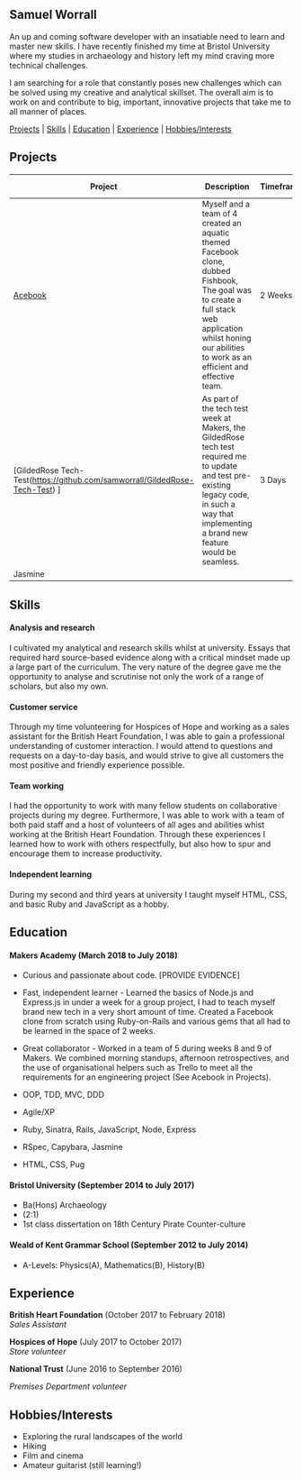 ## Samuel Worrall

An up and coming software developer with an insatiable need to learn and master new skills. I have recently finished my time at Bristol University where my studies in archaeology and history left my mind craving more technical challenges.

I am searching for a role that constantly poses new challenges which can be solved using my creative and analytical skillset. The overall aim is to work on and contribute to big, important, innovative projects that take me to all manner of places.

[Projects](#Projects) | [Skills](#Skills) | [Education](#Education) | [Experience](#Experience) | [Hobbies/Interests](#Hobbies/Interests)

## <a name="Projects">Projects</a>

| Project | Description | Timeframe | Technologies | Testing Framework | Deployed App |
|---|---|---|---|---|---|
| [Acebook](https://github.com/revilo1882/acebook-rails-LAHWF) | Myself and a team of 4 created an aquatic themed Facebook clone, dubbed Fishbook, The goal was to create a full stack web application whilst honing our abilities to work as an efficient and effective team. | 2 Weeks |  Ruby-on-Rails, Ruby, PostgreSQL, HTML, CSS, Devise, Paperclip, Acts_As_Votable, jQuery, Travis-ci, Simplecov, Rubocop | RSpec-Rails, Capybara, FactoryBot | <a href="https://morning-everglades-97311.herokuapp.com/"><img src="logos/Heroku.png" width="60" align="center"></a> |
| [GildedRose Tech-Test(https://github.com/samworrall/GildedRose-Tech-Test) ] | As part of the tech test week at Makers, the GildedRose tech test required me to update and test pre-existing legacy code, in such a way that implementing a brand new feature would be seamless. | 3 Days | JavaScript, ES6 |
Jasmine |  |

## <a name="Skills">Skills</a>

#### Analysis and research

I cultivated my analytical and research skills whilst at university. Essays that required hard source-based evidence along with a critical mindset made up a large part of the curriculum. The very nature of the degree gave me the opportunity to analyse and scrutinise not only the work of a range of scholars, but also my own.

#### Customer service

Through my time volunteering for Hospices of Hope and working as a sales assistant for the British Heart Foundation, I was able to gain a professional understanding of customer interaction. I would attend to questions and requests on a day-to-day basis, and would strive to give all customers the most positive and friendly experience possible.

#### Team working

I had the opportunity to work with many fellow students on collaborative projects during my degree. Furthermore, I was able to work with a team of both paid staff and a host of volunteers of all ages and abilities whist working at the British Heart Foundation. Through these experiences I learned how to work with others respectfully, but also how to spur and encourage them to increase productivity.

#### Independent learning

During my second and third years at university I taught myself HTML, CSS, and basic Ruby and JavaScript as a hobby.

## <a name="Education">Education</a>

#### Makers Academy (March 2018 to July 2018)

- Curious and passionate about code. [PROVIDE EVIDENCE]

- Fast, independent learner - Learned the basics of Node.js and Express.js in under a week for a group project, I had to teach myself brand new tech in a very short amount of time. Created a Facebook clone from scratch using Ruby-on-Rails and various gems that all had to be learned in the space of 2 weeks.

- Great collaborator - Worked in a team of 5 during weeks 8 and 9 of Makers. We combined morning standups, afternoon retrospectives, and the use of organisational helpers such as Trello to meet all the requirements for an engineering project (See Acebook in Projects).

- OOP, TDD, MVC, DDD
- Agile/XP
- Ruby, Sinatra, Rails, JavaScript, Node, Express
- RSpec, Capybara, Jasmine
- HTML, CSS, Pug

#### Bristol University (September 2014 to July 2017)

- Ba(Hons) Archaeology
- (2:1)
- 1st class dissertation on 18th Century Pirate Counter-culture

#### Weald of Kent Grammar School (September 2012 to July 2014)

- A-Levels: Physics(A), Mathematics(B), History(B)


## <a name="Experience">Experience</a>

**British Heart Foundation** (October 2017 to February 2018)    
*Sales Assistant*  

**Hospices of Hope** (July 2017 to October 2017)   
*Store volunteer*

**National Trust** (June 2016 to September 2016)

*Premises Department volunteer*


## <a name="Hobbies/Interests">Hobbies/Interests</a>

- Exploring the rural landscapes of the world
- Hiking
- Film and cinema
- Amateur guitarist (still learning!)
